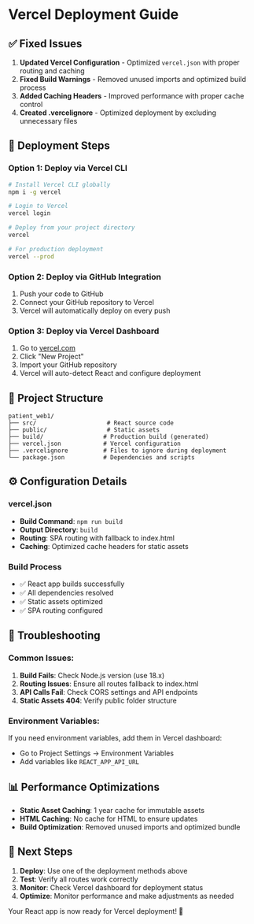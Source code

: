 # Vercel Deployment Guide

## ✅ Fixed Issues

1. **Updated Vercel Configuration** - Optimized `vercel.json` with proper routing and caching
2. **Fixed Build Warnings** - Removed unused imports and optimized build process
3. **Added Caching Headers** - Improved performance with proper cache control
4. **Created .vercelignore** - Optimized deployment by excluding unnecessary files

## 🚀 Deployment Steps

### Option 1: Deploy via Vercel CLI
```bash
# Install Vercel CLI globally
npm i -g vercel

# Login to Vercel
vercel login

# Deploy from your project directory
vercel

# For production deployment
vercel --prod
```

### Option 2: Deploy via GitHub Integration
1. Push your code to GitHub
2. Connect your GitHub repository to Vercel
3. Vercel will automatically deploy on every push

### Option 3: Deploy via Vercel Dashboard
1. Go to [vercel.com](https://vercel.com)
2. Click "New Project"
3. Import your GitHub repository
4. Vercel will auto-detect React and configure deployment

## 📁 Project Structure
```
patient_web1/
├── src/                    # React source code
├── public/                 # Static assets
├── build/                 # Production build (generated)
├── vercel.json            # Vercel configuration
├── .vercelignore          # Files to ignore during deployment
└── package.json           # Dependencies and scripts
```

## ⚙️ Configuration Details

### vercel.json
- **Build Command**: `npm run build`
- **Output Directory**: `build`
- **Routing**: SPA routing with fallback to index.html
- **Caching**: Optimized cache headers for static assets

### Build Process
- ✅ React app builds successfully
- ✅ All dependencies resolved
- ✅ Static assets optimized
- ✅ SPA routing configured

## 🔧 Troubleshooting

### Common Issues:
1. **Build Fails**: Check Node.js version (use 18.x)
2. **Routing Issues**: Ensure all routes fallback to index.html
3. **API Calls Fail**: Check CORS settings and API endpoints
4. **Static Assets 404**: Verify public folder structure

### Environment Variables:
If you need environment variables, add them in Vercel dashboard:
- Go to Project Settings → Environment Variables
- Add variables like `REACT_APP_API_URL`

## 📊 Performance Optimizations

- **Static Asset Caching**: 1 year cache for immutable assets
- **HTML Caching**: No cache for HTML to ensure updates
- **Build Optimization**: Removed unused imports and optimized bundle

## 🎯 Next Steps

1. **Deploy**: Use one of the deployment methods above
2. **Test**: Verify all routes work correctly
3. **Monitor**: Check Vercel dashboard for deployment status
4. **Optimize**: Monitor performance and make adjustments as needed

Your React app is now ready for Vercel deployment! 🚀
